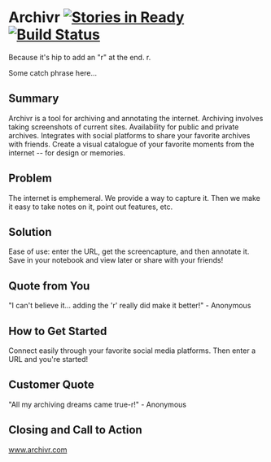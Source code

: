
# Archivr [![Stories in Ready](https://badge.waffle.io/MildHawk/Archivr.png?label=ready&title=Ready)](https://waffle.io/MildHawk/Archivr) [![Build Status](https://travis-ci.org/MildHawk/Archivr.svg?branch=develop)](https://travis-ci.org/MildHawk/Archivr)
Because it's hip to add an "r" at the end. r.

<!--
> This material was originally posted [here](http://www.quora.com/What-is-Amazons-approach-to-product-development-and-product-management). It is reproduced here for posterities sake.

There is an approach called "working backwards" that is widely used at Amazon. They work backwards from the customer, rather than starting with an idea for a product and trying to bolt customers onto it. While working backwards can be applied to any specific product decision, using this approach is especially important when developing new products or features.

For new initiatives a product manager typically starts by writing an internal press release announcing the finished product. The target audience for the press release is the new/updated product's customers, which can be retail customers or internal users of a tool or technology. Internal press releases are centered around the customer problem, how current solutions (internal or external) fail, and how the new product will blow away existing solutions.

If the benefits listed don't sound very interesting or exciting to customers, then perhaps they're not (and shouldn't be built). Instead, the product manager should keep iterating on the press release until they've come up with benefits that actually sound like benefits. Iterating on a press release is a lot less expensive than iterating on the product itself (and quicker!).

If the press release is more than a page and a half, it is probably too long. Keep it simple. 3-4 sentences for most paragraphs. Cut out the fat. Don't make it into a spec. You can accompany the press release with a FAQ that answers all of the other business or execution questions so the press release can stay focused on what the customer gets. My rule of thumb is that if the press release is hard to write, then the product is probably going to suck. Keep working at it until the outline for each paragraph flows.

Oh, and I also like to write press-releases in what I call "Oprah-speak" for mainstream consumer products. Imagine you're sitting on Oprah's couch and have just explained the product to her, and then you listen as she explains it to her audience. That's "Oprah-speak", not "Geek-speak".

Once the project moves into development, the press release can be used as a touchstone; a guiding light. The product team can ask themselves, "Are we building what is in the press release?" If they find they're spending time building things that aren't in the press release (overbuilding), they need to ask themselves why. This keeps product development focused on achieving the customer benefits and not building extraneous stuff that takes longer to build, takes resources to maintain, and doesn't provide real customer benefit (at least not enough to warrant inclusion in the press release).
 -->
Some catch phrase here...

## Summary ##
Archivr is a tool for archiving and annotating the internet. Archiving involves taking screenshots of current sites. Availability for public and private archives. Integrates with social platforms to share your favorite archives with friends. Create a visual catalogue of your favorite moments from the internet -- for design or memories.

## Problem ##
The internet is emphemeral. We provide a way to capture it. Then we make it easy to take notes on it, point out features, etc.

## Solution ##
Ease of use: enter the URL, get the screencapture, and then annotate it. Save in your notebook and view later or share with your friends!

## Quote from You ##
"I can't believe it... adding the 'r' really did make it better!" - Anonymous

## How to Get Started ##
Connect easily through your favorite social media platforms. Then enter a URL and you're started!

## Customer Quote ##
"All my archiving dreams came true-r!" - Anonymous

## Closing and Call to Action ##
www.archivr.com
